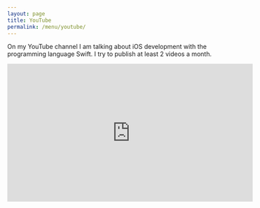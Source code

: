 ```yaml
---
layout: page
title: YouTube
permalink: /menu/youtube/
---
```


On my YouTube channel I am talking about iOS development with the programming language Swift. I try to publish at least 2 videos a month.

<iframe width="560" height="315" src="https://www.youtube.com/embed/Zl9x5LZwf2g" frameborder="0" allow="accelerometer; autoplay; encrypted-media; gyroscope; picture-in-picture" allowfullscreen></iframe>
